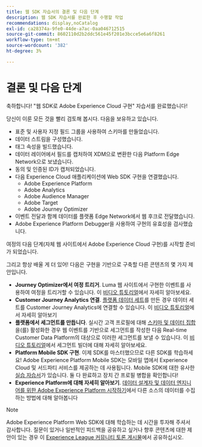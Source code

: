 ```yaml
---
title: 웹 SDK 자습서의 결론 및 다음 단계
description: 웹 SDK 자습서를 완료한 후 수행할 작업
recommendations: display,noCatalog
exl-id: ca28374a-9fe0-44de-a7ac-0aa046712515
source-git-commit: 8602110d2b2ddc561e45f201e3bcce5e6a6f8261
workflow-type: tm+mt
source-wordcount: '382'
ht-degree: 3%

---
```


# 결론 및 다음 단계

축하합니다! &quot;웹 SDK로 Adobe Experience Cloud 구현&quot; 자습서를 완료했습니다!

당신이 이룬 모든 것을 빨리 검토해 봅시다. 다음을 보유하고 있습니다.

* 표준 및 사용자 지정 필드 그룹을 사용하여 스키마를 만들었습니다.
* 데이터 스트림을 구성했습니다.
* 태그 속성을 빌드했습니다.
* 데이터 레이어에서 필드를 캡처하여 XDM으로 변환한 다음 Platform Edge Network으로 보냈습니다.
* 동의 및 인증된 ID가 캡처되었습니다.
* 다음 Experience Cloud 애플리케이션에 Web SDK 구현을 연결했습니다.
   * Adobe Experience Platform
   * Adobe Analytics
   * Adobe Audience Manager
   * Adobe Target
   * Adobe Journey Optimizer
* 이벤트 전달과 함께 데이터를 플랫폼 Edge Network에서 웹 후크로 전달했습니다.
* Adobe Experience Platform Debugger을 사용하여 구현의 유효성을 검사했습니다.

여정의 다음 단계(자체 웹 사이트에서 Adobe Experience Cloud 구현)를 시작할 준비가 되었습니다.

그리고 항상 배울 게 더 있어! 다음은 구현을 기반으로 구축할 다른 콘텐츠의 몇 가지 제안입니다.


* **Journey Optimizer에서 여정 트리거**. Luma 웹 사이트에서 구현한 이벤트를 사용하여 여정을 트리거할 수 있습니다. 이 [비디오 튜토리얼](https://experienceleague.adobe.com/ko/docs/journey-optimizer-learn/tutorials/create-journeys/use-case-transactional-journey)에서 자세히 알아보세요.
* **Customer Journey Analytics 연결**. [플랫폼 데이터 세트](setup-experience-platform.md)를 만든 경우 데이터 세트를 Customer Journey Analytics에 연결할 수 있습니다. 이 [비디오 튜토리얼](https://experienceleague.adobe.com/ko/docs/customer-journey-analytics-learn/tutorials/connections/connecting-customer-journey-analytics-to-data-sources-in-platform)에서 자세히 알아보기
* **플랫폼에서 세그먼트를 만듭니다**. 실시간 고객 프로필에 대해 [스키마 및 데이터 집합](setup-experience-platform.md)을(를) 활성화한 경우 웹 이벤트를 기반으로 세그먼트를 작성한 다음 Real-time Customer Data Platform의 대상으로 이러한 세그먼트를 보낼 수 있습니다. 이 [비디오 튜토리얼](https://experienceleague.adobe.com/ko/docs/platform-learn/tutorials/audiences/create-audiences)에서 세그먼트 빌더에 대해 자세히 알아보세요.
* **Platform Mobile SDK 구현**. 이제 SDK를 마스터했으므로 다른 SDK를 학습하세요! Adobe Experience Platform Mobile SDK는 모바일 앱에서 Experience Cloud 및 서드파티 서비스를 제공하는 데 사용됩니다. Mobile SDK에 대한 유사한 [실습 자습서](https://experienceleague.adobe.com/ko/docs/platform-learn/implement-mobile-sdk/overview)가 있습니다. 둘 다 완료하고 장치 간 프로필 병합을 확인합니다!
* **Experience Platform에 대해 자세히 알아보기**. [데이터 설계자 및 데이터 엔지니어를 위한 Adobe Experience Platform 시작하기](https://experienceleague.adobe.com/ko/docs/platform-learn/getting-started-for-data-architects-and-data-engineers/overview)에서 다른 소스의 데이터를 수집하는 방법에 대해 알아봅니다


>[!NOTE]
>
>Adobe Experience Platform Web SDK에 대해 학습하는 데 시간을 투자해 주셔서 감사합니다. 질문이 있거나 일반적인 피드백을 공유하고 싶거나 향후 콘텐츠에 대한 제안이 있는 경우 이 [Experience League 커뮤니티 토론 게시물](https://experienceleaguecommunities.adobe.com/t5/adobe-experience-platform-data/tutorial-discussion-implement-adobe-experience-cloud-with-web/td-p/444996?profile.language=ko)에서 공유하십시오.
